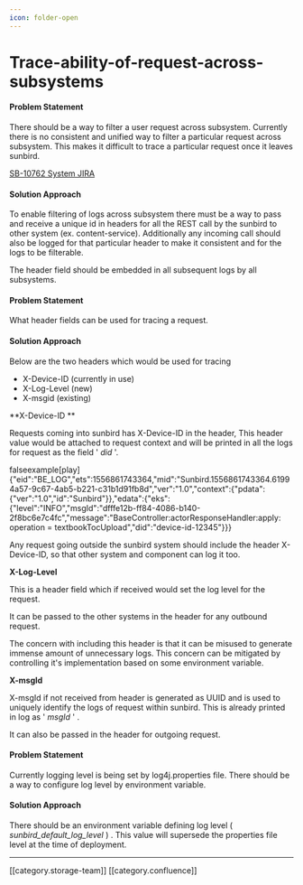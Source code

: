 ```yaml
---
icon: folder-open
---
```


# Trace-ability-of-request-across-subsystems

#### Problem Statement

There should be a way to filter a user request across subsystem. Currently there is no consistent and unified way to filter a particular request across subsystem. This makes it difficult to trace a particular request once it leaves sunbird.&#x20;

[SB-10762 System JIRA](https://browse/SB-10762)

#### Solution Approach&#x20;

To enable filtering of logs across subsystem there must be a way to pass and receive a unique id in headers for all the REST call by the sunbird to other system (ex. content-service). Additionally any incoming call should also be logged for that particular header to make it consistent and for the logs to be filterable.

The header field should be embedded in all subsequent logs by all subsystems.

#### &#x20;Problem Statement&#x20;

What header fields can be used for tracing a request.

#### Solution Approach&#x20;

Below are the two headers which would be used for tracing

* X-Device-ID  (currently in use)
* X-Log-Level  (new)
* X-msgid (existing)

\*\*X-Device-ID \*\*

Requests coming into sunbird has X-Device-ID in the header, This header value would be attached to request context and will be printed in all the logs for request as the field ' _did_ '.

falseexample\[play] {"eid":"BE\_LOG","ets":1556861743364,"mid":"Sunbird.1556861743364.61994a57-9c67-4ab5-b221-c31b1d91fb8d","ver":"1.0","context":{"pdata":{"ver":"1.0","id":"Sunbird"\}},"edata":{"eks":{"level":"INFO","msgId":"dfffe12b-ff84-4086-b140-2f8bc6e7c4fc","message":"BaseController:actorResponseHandler:apply: operation = textbookTocUpload","did":"device-id-12345"\}}}

Any request going outside the sunbird system should include the header X-Device-ID, so that other system and component can log it too.

**X-Log-Level**

This is a header field which if received would set the log level for the request.

It can be passed to the other systems in the header for any outbound request.

The concern with including this header is that it can be misused to generate immense amount of unnecessary logs. This concern can be mitigated by controlling it's implementation based on some environment variable.

**X-msgId** &#x20;

X-msgId if not received from header is generated as UUID and is used to uniquely identify the logs of request within sunbird. This is already printed in log as ' _msgId_ ' .

It can also be passed in the header for outgoing request.

#### Problem Statement

Currently logging level is being set by log4j.properties file. There should be a way to configure log level by environment variable.

#### Solution Approach

There should be an environment variable defining log level ( _sunbird\_default\_log\_level_ ) . This value will supersede the properties file level at the time of deployment.

***

\[\[category.storage-team]] \[\[category.confluence]]
